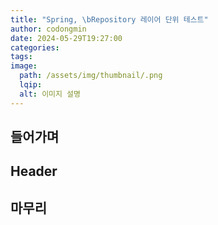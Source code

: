 ```yaml
---
title: "Spring, \bRepository 레이어 단위 테스트"
author: codongmin
date: 2024-05-29T19:27:00
categories: 
tags: 
image:
  path: /assets/img/thumbnail/.png
  lqip: 
  alt: 이미지 설명
---
```


## 들어가며

## Header

## 마무리
